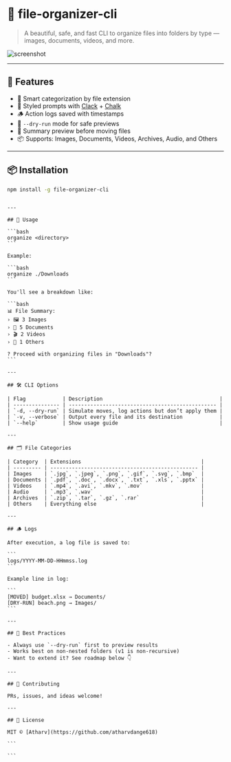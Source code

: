 # 📁 file-organizer-cli

> A beautiful, safe, and fast CLI to organize files into folders by type — images, documents, videos, and more.

![screenshot](https://your-screenshot-url-if-you-have-one.com) <!-- optional -->

---

## 🚀 Features

- 🧠 Smart categorization by file extension
- 🎨 Styled prompts with [Clack](https://github.com/natemoo-re/clack) + [Chalk](https://github.com/chalk/chalk)
- 🪵 Action logs saved with timestamps
- 🧪 `--dry-run` mode for safe previews
- 🔎 Summary preview before moving files
- 📦 Supports: Images, Documents, Videos, Archives, Audio, and Others

---

## 📦 Installation

```bash
npm install -g file-organizer-cli
```

````

---

## 🧱 Usage

```bash
organize <directory>
```

Example:

```bash
organize ./Downloads
```

You'll see a breakdown like:

```bash
📊 File Summary:
› 🖼️ 3 Images
› 📄 5 Documents
› 🎬 2 Videos
› 📁 1 Others

? Proceed with organizing files in "Downloads"?
```

---

## 🛠 CLI Options

| Flag            | Description                                      |
| --------------- | ------------------------------------------------ |
| `-d, --dry-run` | Simulate moves, log actions but don’t apply them |
| `-v, --verbose` | Output every file and its destination            |
| `--help`        | Show usage guide                                 |

---

## 🗂 File Categories

| Category  | Extensions                                       |
| --------- | ------------------------------------------------ |
| Images    | `.jpg`, `.jpeg`, `.png`, `.gif`, `.svg`, `.bmp`  |
| Documents | `.pdf`, `.doc`, `.docx`, `.txt`, `.xls`, `.pptx` |
| Videos    | `.mp4`, `.avi`, `.mkv`, `.mov`                   |
| Audio     | `.mp3`, `.wav`                                   |
| Archives  | `.zip`, `.tar`, `.gz`, `.rar`                    |
| Others    | Everything else                                  |

---

## 🪵 Logs

After execution, a log file is saved to:

```
logs/YYYY-MM-DD-HHmmss.log
```

Example line in log:

```
[MOVED] budget.xlsx → Documents/
[DRY-RUN] beach.png → Images/
```

---

## 🧠 Best Practices

- Always use `--dry-run` first to preview results
- Works best on non-nested folders (v1 is non-recursive)
- Want to extend it? See roadmap below 👇

---

## 🤝 Contributing

PRs, issues, and ideas welcome!

---

## 🧾 License

MIT © [Atharv](https://github.com/atharvdange618)

```

```
````
